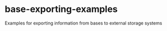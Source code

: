 # base-exporting-examples

Examples for exporting information from bases to external storage systems
